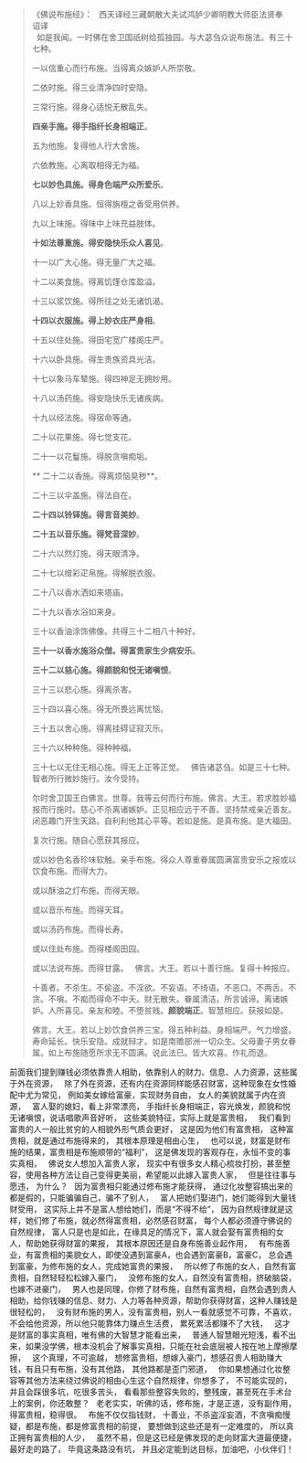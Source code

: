 > 《佛说布施经》：
> &nbsp;
> 西天译经三藏朝散大夫试鸿胪少卿明教大师臣法贤奉　诏译  
> &nbsp;
> 如是我闻。一时佛在舍卫国祇树给孤独园。与大苾刍众说布施法。有三十七种。
> 
> 一以信重心而行布施。当得离众嫉妒人所崇敬。
> 
> 二依时施。得三业清净四时安隐。
> 
> 三常行施。得身心适悦无散乱失。
> 
> **四亲手施。得手指纤长身相端正**。
> 
> 五为他施。复得他人行大舍施。
> 
> 六依教施。心离取相得无为福。
> 
> **七以妙色具施。得身色端严众所爱乐**。
> 
> 八以上妙香具施。恒得旃檀之香受用供养。
> 
> 九以上味施。得味中上味充益肢体。
> 
> **十如法尊重施。得安隐快乐众人喜见**。
> 
> 十一以广大心施。得无量广大之福。
> 
> 十二以美食施。得离饥馑仓库盈溢。
> 
> 十三以浆饮施。得所往之处无诸饥渴。
> 
> **十四以衣服施。得上妙衣庄严身相**。
> 
> 十五以住处施。得田宅宽广楼阁庄严。
> 
> 十六以卧具施。得生贵族资具光洁。
> 
> 十七以象马车辇施。得四神足无拥妙用。
> 
> 十八以汤药施。得安隐快乐无诸疾病。
> 
> 十九以经法施。得宿命等通。
> 
> 二十以花果施。得七觉支花。
> 
> 二十一以花鬘施。得脱贪嗔痴垢。
> 
>** 二十二以香施。得离烦恼臭秽**。
> 
> 二十三以伞盖施。得法自在。
> 
> **二十四以铃铎施。得言音美妙**。
> 
> **二十五以音乐施。得梵音深妙**。
> 
> 二十六以然灯施。得天眼清净。
> 
> 二十七以缯彩疋帛施。得解脱衣服。
> 
> 二十八以香水洒如来塔庙。
> 
> 二十九以香水浴如来身。
> 
> 三十以香油涂饰佛像。共得三十二相八十种好。
> 
> **三十一以香水施浴众僧。得富贵家生少病安乐**。
> 
> **三十二以慈心施。得颜貌和悦无诸嗔恨**。
> 
> 三十三以悲心施。得离杀害。
> 
> 三十四以喜心施。得无所畏远离忧恼。
> 
> 三十五以舍心施。得离挂碍证寂灭乐。
> 
> 三十六以种种施。得种种福。
> 
> 三十七以无住无相心施。得无上正等正觉。
> &nbsp;
> 佛告诸苾刍。如是三十七种。智者所行微妙施行。汝今受持。  
>   
> 尔时舍卫国王白佛言。世尊。我等云何而行布施。佛言。大王。若求胜妙福报而行施时。慈心不杀离诸嫉妒。正见相应远于不善。坚持禁戒亲近善友。闭恶趣门开生天路。自利利他其心平等。若如是施。是真布施。是大福田。
> 
> 复次行施。随自心愿获其报应。
> 
> 或以妙色名香珍味软触。亲手布施。得众人尊重眷属圆满富贵安乐之报或以饮食布施。而得大力。
> 
> 或以酥油之灯布施。而得天眼。
> 
> 或以音乐布施。而得天耳。
> 
> 或以汤药布施。而得长寿。
> 
> 或以住处布施。而得楼阁田园。
> 
> 或以法说布施。而得甘露。
> &nbsp;
> 佛言。大王。若以十善行施。复得十种报应。
> 
> 十善者。不杀生。不偷盗。不淫欲。不妄语。不绮语。不恶口。不两舌。不贪。不嗔。不痴而得命不中夭。财无散失。眷属清洁。所言诚谛。离诸嫉妒。人所喜见。亲友和睦。不堕贫贱。**颜貌端正**。智慧相应。获报如是。
> 
> 佛言。大王。若以上妙饮食供养三宝。得五种利益。身相端严。气力增盛。寿命延长。快乐安隐。成就辩才。如是南赡部洲一切众生。父母妻子男女眷属。如上布施随愿所求无不圆满。说此法已。皆大欢喜。作礼而退。

前面我们提到赚钱必须依靠贵人相助，依靠别人的财力、信息、人力资源，这些属于外在资源，
&nbsp;
除了外在资源，还有内在资源同样能感召财富，这种现象在女性婚配中尤为常见，
例如美女嫁给富豪，实现财务自由，
女人的美貌就属于内在资源，
&nbsp;
富人娶的媳妇，看上非常漂亮，
手指纤长身相端正，容光焕发，颜貌和悦无诸嗔恨，说话唱歌声音好听，
这些美貌特征，实际上就是富贵相，
&nbsp;
我们看到富贵的人一般比贫穷的人相貌外形气质会更好，
这是因为他们有富贵相，
这种富贵相，就是通过布施得来的，
其根本原理是相由心生，
&nbsp;
也可以说，财富是财布施的结果，富贵相是布施顺带的“福利”，
这是佛发现的客观存在，永恒不变的事实真相，
&nbsp;
佛说女人想加入富贵人家，
现实中有很多女人精心梳妆打扮，甚至整容，使用各种方法让自己变得更美丽，希望能以此嫁入富贵人家，
&nbsp;
但是往往事与愿违，
为什么？
&nbsp;
因为富贵相只能通过修布施才能获得，
通过化妆整容搞出来的都是假的，只能骗骗自己，骗不了别人，
&nbsp;
富人把她们娶进门，她们能得到大量钱财受用，
这实际上并不是富人想给她们，而是“不得不给”，
因为自然规律就是这样，她们修了布施，就必然得富贵相，必然感召财富，
每个人都必须遵守佛说的自然规律，
富人只是也是如此，在缘具足的情况下，富人就会娶有富贵相的女人，帮助她获得财富的果报，
其根本原因还是自身布施善业起作用，
&nbsp;
有布施善业，有富贵相的美貌女人，即使没遇到富豪A，也会遇到富豪B，富豪C，
总会遇到富豪，为修布施的女人，完成她富贵的果报，
&nbsp;
所以修了布施的女人，自然有富贵相，自然轻轻松松嫁入豪门，
&nbsp;
没修布施的女人，自然没有富贵相，挤破脑袋，也嫁不进豪门，
&nbsp;
男人也是同理，你修了财布施，自然有富贵相，自然会遇到贵人相助，给你钱赚的信息、财力、人力等各种资源，帮助你获得财富，这种人赚钱是很轻松的，
&nbsp;
没有财布施的男人，没有富贵相，别人一看就感觉不可靠，不喜欢，不会给他资源，所以他只能靠体力赚点生活费，
累死累活都赚不了大钱，
&nbsp;
这才是财富的事实真相，唯有佛的大智慧才能看出来，
&nbsp;
普通人智慧眼光短浅，看不出来，如果没学佛，根本没机会了解事实真相，只能在社会底层被人按在地上摩擦摩擦，
&nbsp;
这个真理，不可逾越，
想修富贵相，想嫁入豪门，想感召贵人相助赚大钱，有且只有布施，没有其他路，
其他路都是歪门邪道，
&nbsp;
你如果想通过化妆整容等其他方法来绕过佛说的相由心生这个自然规律，你想多了，
不可能实现的，并且会踩很多坑，吃很多苦头，
看看那些整容失败的，整残废，甚至死在手术台上的案例，你还敢整？
&nbsp;
老老实实，听佛的话，修布施，才是正道，没有副作用，
得富贵相，稳得很。
&nbsp;
布施不仅仅指钱财，
十善业，不杀盗淫妄酒，不贪嗔痴慢疑，都是布施，都是修富贵相的前提，
要想做到这些还是有一定难度的，
所以真正拥有富贵相的人少，
&nbsp;
虽然不易，但是这已经是佛发现的走向财富大道最便捷，最好走的路了，
毕竟这条路没有坑，
并且必定能到达目标，加油吧，小伙伴们！

